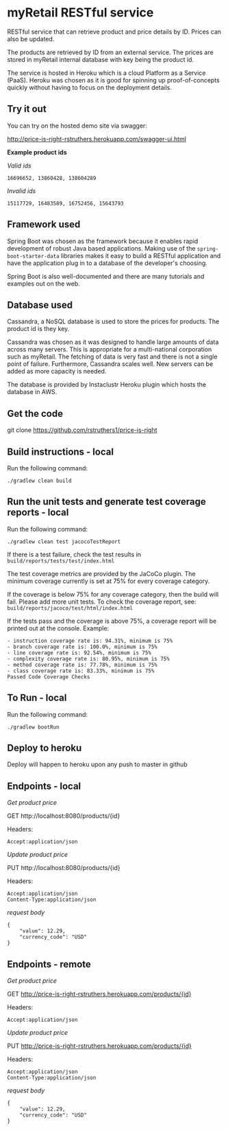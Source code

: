 # myRetail RESTful service

RESTful service that can retrieve product and price details by ID. Prices can also be updated.

The products are retrieved by ID from an external service. The prices are stored in myRetail internal database
with key being the product id.

The service is hosted in Heroku which is a cloud Platform as a Service (PaaS). Heroku was chosen as it is good
for spinning up proof-of-concepts quickly without having to focus on the deployment details.

## Try it out

You can try on the hosted demo site via swagger:

http://price-is-right-rstruthers.herokuapp.com/swagger-ui.html

**Example product ids**

*Valid ids*

```
16696652, 13860428, 138604289
```

*Invalid ids*
```
15117729, 16483589, 16752456, 15643793
```

## Framework used

Spring Boot was chosen as the framework because it enables rapid development of robust Java based applications.
Making use of the `spring-boot-starter-data` libraries makes it easy to build a RESTful application and
have the application plug in to a database of the developer's choosing.

Spring Boot is also well-documented and there are many tutorials and examples out on the web.


## Database used

Cassandra, a NoSQL database is used to store the prices for products. The product id is they key.

Cassandra was chosen as it was designed to handle large amounts of data across many servers. This is
appropriate for a multi-national corporation such as myRetail. The fetching of data is very fast and there
is not a single point of failure. Furthermore, Cassandra scales well. New servers can be added as more capacity
is needed.

The database is provided by Instaclustr Heroku plugin which hosts the database in AWS.

## Get the code

git clone https://github.com/rstruthers1/price-is-right


## Build instructions - local

Run the following command:

```
./gradlew clean build
```

## Run the unit tests and generate test coverage reports - local

Run the following command:

```
./gradlew clean test jacocoTestReport
```

If there is a test failure, check the test results in `build/reports/tests/test/index.html`

The test coverage metrics are provided by the JaCoCo plugin. The minimum coverage currently is
set at 75% for every coverage category.

If the coverage is below 75% for any  coverage category, then the build will fail. Please add
more unit tests. To check the coverage report, see: `build/reports/jacoco/test/html/index.html`  

If the tests pass and the coverage is above 75%, a coverage report will be printed out at the 
console. Example:

 ```
 - instruction coverage rate is: 94.31%, minimum is 75%
 - branch coverage rate is: 100.0%, minimum is 75%
 - line coverage rate is: 92.54%, minimum is 75%
 - complexity coverage rate is: 80.95%, minimum is 75%
 - method coverage rate is: 77.78%, minimum is 75%
 - class coverage rate is: 83.33%, minimum is 75%
Passed Code Coverage Checks
```


## To Run - local

Run the following command:

```
./gradlew bootRun
```

## Deploy to heroku

Deploy will happen to heroku upon any push to master in github

## Endpoints - local

*Get product price*

GET http://localhost:8080/products/{id}

Headers:

```
Accept:application/json
```

*Update product price*

PUT http://localhost:8080/products/{id}

Headers:

```
Accept:application/json
Content-Type:application/json
```

*request body*

```
{
    "value": 12.29,
    "currency_code": "USD"
}
```


## Endpoints - remote

*Get product price*

GET http://price-is-right-rstruthers.herokuapp.com/products/{id}

Headers:

```
Accept:application/json
```

*Update product price*

PUT http://price-is-right-rstruthers.herokuapp.com/products/{id}

Headers:

```
Accept:application/json
Content-Type:application/json
```

*request body*

```
{
    "value": 12.29,
    "currency_code": "USD"
}
```














